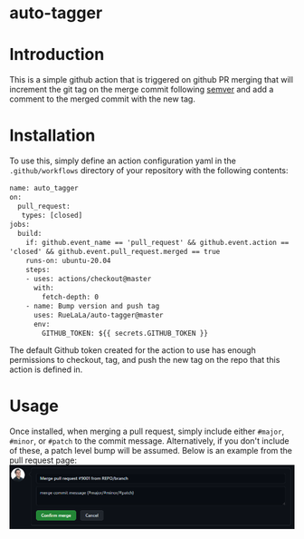 auto-tagger
===

# Introduction

This is a simple github action that is triggered on github PR merging that will increment the git tag on the merge commit following [semver](https://semver.org) and add a comment to the merged commit with the new tag.

# Installation

To use this, simply define an action configuration yaml in the `.github/workflows` directory of your repository with the following contents:
```
name: auto_tagger
on:
  pull_request:
   types: [closed]
jobs:
  build:
    if: github.event_name == 'pull_request' && github.event.action == 'closed' && github.event.pull_request.merged == true
    runs-on: ubuntu-20.04
    steps:
    - uses: actions/checkout@master
      with:
        fetch-depth: 0
    - name: Bump version and push tag
      uses: RueLaLa/auto-tagger@master
      env:
        GITHUB_TOKEN: ${{ secrets.GITHUB_TOKEN }}
```

The default Github token created for the action to use has enough permissions to checkout, tag, and push the new tag on the repo that this action is defined in.

# Usage

Once installed, when merging a pull request, simply include either `#major`, `#minor`, or `#patch` to the commit message. Alternatively, if you don't include of these, a patch level bump will be assumed. Below is an example from the pull request page:
![merge commit message example](docs/merge_commit_msg_example.png)

